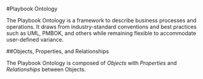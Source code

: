#Playbook Ontology

The Playbook Ontology is a framework to describe business processes and operations.
It draws from industry-standard conventions and best practices such as UML,
PMBOK, and others while remaining flexible to accommodate user-defined variance.

##Objects, Properties, and Relationships

The Playbook Ontology is composed of *Objects* with *Properties* and *Relationships*
between Objects. 
